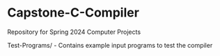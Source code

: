 # Capstone-C-Compiler
Repository for Spring 2024 Computer Projects

Test-Programs/ - Contains example input programs to test the compiler

